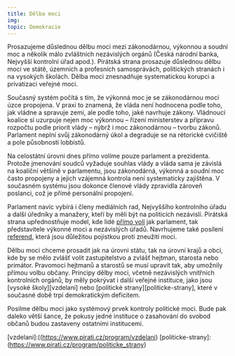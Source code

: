 ```yaml
---
title: Dělba moci
img:
topic: Demokracie
---
```


Prosazujeme důslednou dělbu moci mezi zákonodárnou, výkonnou a soudní moc a několik málo zvláštních nezávislých orgánů (Česká národní banka, Nejvyšší kontrolní úřad apod.). Pirátská strana prosazuje důslednou dělbu moci ve státě, územních a profesních samosprávách, politických stranách i na vysokých školách. Dělba moci znesnadňuje systematickou korupci a privatizaci veřejné moci.

Současný systém počítá s tím, že výkonná moc je se zákonodárnou mocí úzce propojena. V praxi to znamená, že vláda není hodnocena podle toho, jak vládne a spravuje zemi, ale podle toho, jaké navrhuje zákony. Vládnoucí koalice si uzurpuje nejen moc výkonnou – řízení ministerstev a přípravu rozpočtu podle priorit vlády – nýbrž i moc zákonodárnou – tvorbu zákonů. Parlament neplní svůj zákonodárný úkol a degraduje se na rétorické cvičiště a pole působnosti lobbistů.

Na celostátní úrovni dnes přímo volíme pouze parlament a prezidenta. Protože jmenování soudců vyžaduje souhlas vlády a vláda sama je závislá na koaliční většině v parlamentu, jsou zákonodárná, výkonná a soudní moc často propojeny a jejich vzájemná kontrola není systematicky zajištěna. V současném systému jsou dokonce členové vlády zpravidla zároveň poslanci, což je přímé personální propojení.

Parlament navíc vybírá i členy mediálních rad, Nejvyššího kontrolního úřadu a další úředníky a manažery, kteří by měli být na politicích nezávislí. Pirátská strana upřednostňuje model, kde lidé [přímo volí][prima-demokracie] jak parlament, tak představitele výkonné moci a nezávislých úřadů. Navrhujeme také posílení [referend][prima-demokracie], která jsou důležitou pojistkou proti zneužití moci.

Dělbu moci chceme prosadit jak na úrovni státu, tak na úrovni krajů a obcí, kde by se mělo zvlášť volit zastupitelstvo a zvlášť hejtman, starosta nebo primátor. Pravomoci hejtmanů a starostů se musí upravit tak, aby umožnily přímou volbu občany. Principy dělby moci, včetně nezávislých vnitřních kontrolních orgánů, by měly pokrývat i další veřejné instituce, jako jsou [vysoké školy][vzdelani] nebo [politické strany][politicke-strany], které v současné době trpí demokratickým deficitem.

Posilme dělbu moci jako systémový prvek kontroly politické moci. Bude pak daleko větší šance, že pokusy jedné instituce o zasahování do svobod občanů budou zastaveny ostatními institucemi.

[prima-demokracie]:(https://www.pirati.cz/program/prima_demokracie)
[vzdelani]:((https://www.pirati.cz/program/vzdelani)
[politicke-strany]:(https://www.pirati.cz/program/politicke_strany)
